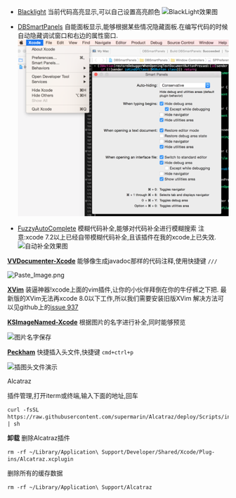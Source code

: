 * [Blacklight](https://github.com/limejelly/Backlight-for-XCode)
 当前代码高亮显示,可以自己设置高亮颜色
![BlackLight效果图](https://raw.githubusercontent.com/limejelly/Backlight-for-XCode/master/screenshot.png)

* [DBSmartPanels](https://github.com/chaingarden/DBSmartPanels/) 
自能面板显示,能够根据某些情况隐藏面板.在编写代码的时候自动隐藏调试窗口和右边的属性窗口.
![DBSmartPanels效果图](https://raw.githubusercontent.com/chaingarden/DBSmartPanels/master/Screenshots/DemoScreenshot.png)

* [FuzzyAutoComplete](https://github.com/FuzzyAutocomplete/FuzzyAutocompletePlugin) 
模糊代码补全,能够对代码补全进行模糊搜索
注意:xcode 7.2以上已经自带模糊代码补全,且该插件在我的xcode上已失效.
![自动补全效果图](http://upload-images.jianshu.io/upload_images/2631730-f34659ba21d2ad85.png?imageMogr2/auto-orient/strip%7CimageView2/2/w/1240)

**[VVDocumenter-Xcode](https://github.com/onevcat/VVDocumenter-Xcode)** 
能够像生成javadoc那样的代码注释,使用快捷键 `///` 

![Paste_Image.png](http://upload-images.jianshu.io/upload_images/2631730-5eeebd80d5754887.png?imageMogr2/auto-orient/strip%7CimageView2/2/w/1240)

**[XVim](https://github.com/XVimProject/XVim)** 
装逼神器!xcode上面的vim插件,让你的小伙伴拜倒在你的牛仔裤之下把.
最新版的XVim无法再xcode 8.0以下工作,所以我们需要安装旧版XVim
解决方法可以见github上的[issue 937](https://github.com/XVimProject/XVim/issues/973)

**[KSImageNamed-Xcode](https://github.com/ksuther/KSImageNamed-Xcode)**
 根据图片的名字进行补全,同时能够预览

![图片名字保存](http://upload-images.jianshu.io/upload_images/2631730-178445f81573c5b3.png?imageMogr2/auto-orient/strip%7CimageView2/2/w/1240)

**[Peckham](https://github.com/markohlebar/Peckham)**
 快捷插入头文件,快捷键 `cmd+ctrl+p`

![插图头文件演示](http://upload-images.jianshu.io/upload_images/2631730-9821fcee62baab5e.png?imageMogr2/auto-orient/strip%7CimageView2/2/w/1240)

Alcatraz 

插件管理,打开iterm或终端,输入下面的地址,回车

    curl -fsSL https://raw.githubusercontent.com/supermarin/Alcatraz/deploy/Scripts/install.sh | sh

**卸载**
删除Alcatraz插件

    rm -rf ~/Library/Application\ Support/Developer/Shared/Xcode/Plug-ins/Alcatraz.xcplugin

删除所有的缓存数据

    rm -rf ~/Library/Application\ Support/Alcatraz
